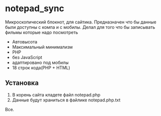# notepad_sync
Микроскопический блокнот, для сайтика. Предназначен что бы данные были доступны с компа и с мобилы. Делал для того что бы записывать фильмы которые надо посмотреть

* Автовысота
* Максимальный минимализм
* PHP
* без JavaScript
* адаптировано под мобилы
* 18 строк кода(PHP + HTML)

## Установка
1. В корень сайта кладете файл notepad.php
2. Данные будут храниться в файлике notepad.php.txt

Все.
